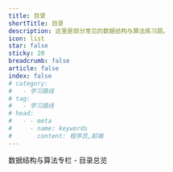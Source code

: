 ```yaml
---
title: 目录
shortTitle: 目录
description: 这里是部分常见的数据结构与算法练习题。
icon: list
star: false
sticky: 20
breadcrumb: false
article: false
index: false
# category:
#   - 学习路线
# tag:
#   - 学习路线
# head:
#   - - meta
#     - name: keywords
#       content: 程序员,前端
---
```


数据结构与算法专栏 - 目录总览